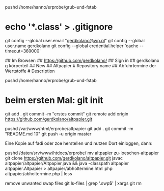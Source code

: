 pushd /home/hanno/erprobe/grub-und-fstab

# echo '*.class' > .gitignore
git config --global user.email "gerdkolano@wp.pl"
git config --global user.name gerdkolano
git config --global credential.helper 'cache --timeout=360000'

\## Im Browser:
\## https://github.com/gerdkolano/
\## Sign in
\## gerdkolano g körperteil
\## New
\## Altpapier # Repository name
\## Abfuhrtermine der Wertstoffe # Description

pushd /home/hanno/erprobe/grub-und-fstab
# beim ersten Mal: git init
git add .
git commit -m "erstes commit"
git remote add origin https://github.com/gerdkolano/altpapier.git

pushd /var/www/html/erprobe/altpapier
git add .
git commit -m "README.md 10"
git push -u origin master

Eine Kopie auf fadi oder zoe herstellen und nutzen
Dort einloggen, dann:

pushd /daten/srv/www/htdocs/erprobe/
mv altpapier zu-loeschen-altpapier
git clone https://github.com/gerdkolano/altpapier.git
javac altpapier/altpapier/Altpapier.java && java -classpath altpapier altpapier.Altpapier  > altpapier/abholtermine.html
php altpapier/abholtermine.php | less

remove unwanted swap files
git ls-files | grep '\.swp$' | xargs git rm

